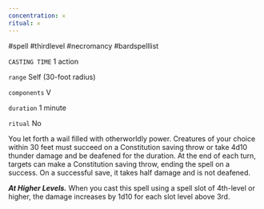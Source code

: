 ```yaml
---
concentration: 𐄂
ritual: 𐄂
---
```

#spell #thirdlevel #necromancy #bardspelllist

`CASTING TIME`
1 action

`range`
Self (30-foot radius)

`components`
V

`duration`
1 minute

`ritual`
No

You let forth a wail filled with otherworldly power. Creatures of your choice within 30 feet must succeed on a Constitution saving throw or take 4d10 thunder damage and be deafened for the duration. At the end of each turn, targets can make a Constitution saving throw, ending the spell on a success. On a successful save, it takes half damage and is not deafened.

_**At Higher Levels.**_ When you cast this spell using a spell slot of 4th-level or higher, the damage increases by 1d10 for each slot level above 3rd.